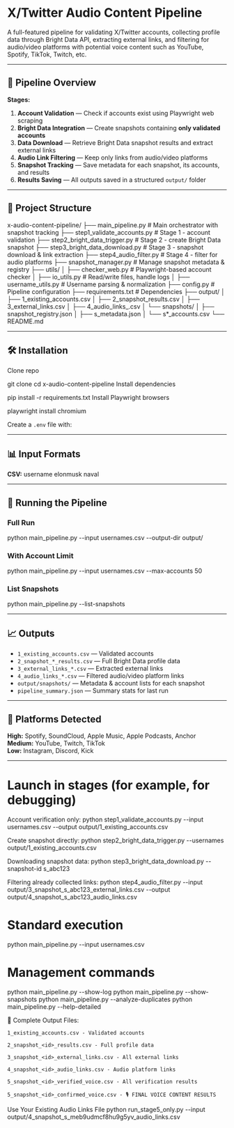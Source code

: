 # X/Twitter Audio Content Pipeline

A full-featured pipeline for validating X/Twitter accounts, collecting profile data through Bright Data API, extracting external links, and filtering for audio/video platforms with potential voice content such as YouTube, Spotify, TikTok, Twitch, etc.

---

## 📌 Pipeline Overview

**Stages:**
1. **Account Validation** — Check if accounts exist using Playwright web scraping  
2. **Bright Data Integration** — Create snapshots containing **only validated accounts**  
3. **Data Download** — Retrieve Bright Data snapshot results and extract external links  
4. **Audio Link Filtering** — Keep only links from audio/video platforms  
5. **Snapshot Tracking** — Save metadata for each snapshot, its accounts, and results  
6. **Results Saving** — All outputs saved in a structured `output/` folder

---

## 📂 Project Structure

x-audio-content-pipeline/
├── main_pipeline.py # Main orchestrator with snapshot tracking
├── step1_validate_accounts.py # Stage 1 - account validation
├── step2_bright_data_trigger.py # Stage 2 - create Bright Data snapshot
├── step3_bright_data_download.py # Stage 3 - snapshot download & link extraction
├── step4_audio_filter.py # Stage 4 - filter for audio platforms
├── snapshot_manager.py # Manage snapshot metadata & registry
├── utils/
│ ├── checker_web.py # Playwright-based account checker
│ ├── io_utils.py # Read/write files, handle logs
│ ├── username_utils.py # Username parsing & normalization
├── config.py # Pipeline configuration
├── requirements.txt # Dependencies
├── output/
│ ├── 1_existing_accounts.csv
│ ├── 2_snapshot_results.csv
│ ├── 3_external_links.csv
│ ├── 4_audio_links_.csv
│ └── snapshots/
│ ├── snapshot_registry.json
│ ├── s_metadata.json
│ └── s*_accounts.csv
└── README.md


---

## 🛠 Installation

Clone repo

git clone <your-repo-url>
cd x-audio-content-pipeline
Install dependencies

pip install -r requirements.txt
Install Playwright browsers

playwright install chromium


Create a `.env` file with:


---

## 📊 Input Formats

**CSV:**
username
elonmusk
naval

---

## 🚀 Running the Pipeline

### Full Run
python main_pipeline.py --input usernames.csv --output-dir output/


### With Account Limit
python main_pipeline.py --input usernames.csv --max-accounts 50


### List Snapshots
python main_pipeline.py --list-snapshots


---

## 📈 Outputs

- `1_existing_accounts.csv` — Validated accounts  
- `2_snapshot_*_results.csv` — Full Bright Data profile data  
- `3_external_links_*.csv` — Extracted external links  
- `4_audio_links_*.csv` — Filtered audio/video platform links  
- `output/snapshots/` — Metadata & account lists for each snapshot  
- `pipeline_summary.json` — Summary stats for last run  

---

## 🎵 Platforms Detected

**High:** Spotify, SoundCloud, Apple Music, Apple Podcasts, Anchor  
**Medium:** YouTube, Twitch, TikTok  
**Low:** Instagram, Discord, Kick

---

# Launch in stages (for example, for debugging)

Account verification only:
python step1_validate_accounts.py --input usernames.csv --output output/1_existing_accounts.csv

Create snapshot directly:
python step2_bright_data_trigger.py --usernames output/1_existing_accounts.csv

Downloading snapshot data:
python step3_bright_data_download.py --snapshot-id s_abc123

Filtering already collected links:
python step4_audio_filter.py --input output/3_snapshot_s_abc123_external_links.csv --output output/4_snapshot_s_abc123_audio_links.csv


# Standard execution
python main_pipeline.py --input usernames.csv

# Management commands  
python main_pipeline.py --show-log
python main_pipeline.py --show-snapshots
python main_pipeline.py --analyze-duplicates
python main_pipeline.py --help-detailed


📄 Complete Output Files:

    1_existing_accounts.csv - Validated accounts

    2_snapshot_<id>_results.csv - Full profile data

    3_snapshot_<id>_external_links.csv - All external links

    4_snapshot_<id>_audio_links.csv - Audio platform links

    5_snapshot_<id>_verified_voice.csv - All verification results

    5_snapshot_<id>_confirmed_voice.csv - 🎙️ FINAL VOICE CONTENT RESULTS


 Use Your Existing Audio Links File
python run_stage5_only.py --input output/4_snapshot_s_meb9udmcf8hu9g5yv_audio_links.csv
